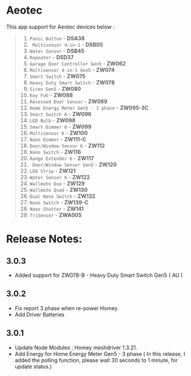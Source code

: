 # Aeotec

This app support for Aeotec devices below :
> 1. `Panic Button` - **DSA38**
> 2. ` Multisensor 4-in-1` - **DSB05**
> 3. `Water Sensor` - **DSB45**
> 4. `Repeater` - **DSD37**
> 5. `Garage Door Controller Gen5` - **ZW062**
> 6. `Multisensor 4-in-1 Gen5` - **ZW074**
> 7. `Smart Switch` - **ZW075**
> 8. `Heavy Duty Smart Switch` - **ZW078**
> 9. `Siren Gen5` - **ZW080**
> 10. `Key Fob` - **ZW088**
> 11. `Recessed Door Sensor` - **ZW089**
> 12. `Home Energy Meter Gen5 - 3 phase` - **ZW095-3C**
> 13. `Smart Switch 6` - **ZW096**
> 14. `LED Bulb` - **ZW098**
> 15. `Smart Dimmer 6` - **ZW099**
> 16. `Multisensor 6` - **ZW100**
> 17. `Nano Dimmer` - **ZW111-C**
> 18. `Door/Window Sensor 6` - **ZW112**
> 19. `Nano Switch` - **ZW116**
> 20. `Range Extender 6` - **ZW117**
> 21. ` Door/Window Sensor Gen5` - **ZW120**
> 22. `LED Strip` - **ZW121**
> 23. `Water Sensor 6` - **ZW122**
> 24. `Wallmote Duo` - **ZW129**
> 25. `Wallmote Quad` - **ZW130**
> 26. `Dual Nano Switch` - **ZW132**
> 27. `Nano Switch` - **ZW139-C**
> 28. `Nano Shutter` - **ZW141**
> 29. `TriSensor` - **ZWA005**

# Release Notes:
## 3.0.3
* Added support for ZW078-B - Heavy Duty Smart Switch Gen5 ( AU )
## 3.0.2
* Fix report 3 phase when re-power Homey.
* Add Driver Batteries
## 3.0.1
* Update Node Modules : Homey meshdriver 1.3.21.
* Add Energy for Home Energy Meter Gen5 - 3 phase ( In this release, I added the polling function, please wait 30 seconds to 1 minute, for update status.)
